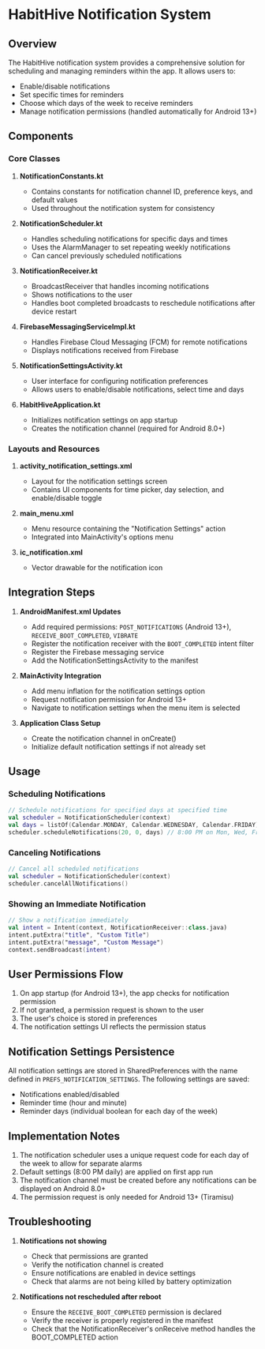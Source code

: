 # HabitHive Notification System

## Overview

The HabitHive notification system provides a comprehensive solution for scheduling and managing reminders within the app. It allows users to:

- Enable/disable notifications
- Set specific times for reminders
- Choose which days of the week to receive reminders
- Manage notification permissions (handled automatically for Android 13+)

## Components

### Core Classes

1. **NotificationConstants.kt**
    - Contains constants for notification channel ID, preference keys, and default values
    - Used throughout the notification system for consistency

2. **NotificationScheduler.kt**
    - Handles scheduling notifications for specific days and times
    - Uses the AlarmManager to set repeating weekly notifications
    - Can cancel previously scheduled notifications

3. **NotificationReceiver.kt**
    - BroadcastReceiver that handles incoming notifications
    - Shows notifications to the user
    - Handles boot completed broadcasts to reschedule notifications after device restart

4. **FirebaseMessagingServiceImpl.kt**
    - Handles Firebase Cloud Messaging (FCM) for remote notifications
    - Displays notifications received from Firebase

5. **NotificationSettingsActivity.kt**
    - User interface for configuring notification preferences
    - Allows users to enable/disable notifications, select time and days

6. **HabitHiveApplication.kt**
    - Initializes notification settings on app startup
    - Creates the notification channel (required for Android 8.0+)

### Layouts and Resources

1. **activity_notification_settings.xml**
    - Layout for the notification settings screen
    - Contains UI components for time picker, day selection, and enable/disable toggle

2. **main_menu.xml**
    - Menu resource containing the "Notification Settings" action
    - Integrated into MainActivity's options menu

3. **ic_notification.xml**
    - Vector drawable for the notification icon

## Integration Steps

1. **AndroidManifest.xml Updates**
    - Add required permissions: `POST_NOTIFICATIONS` (Android 13+), `RECEIVE_BOOT_COMPLETED`, `VIBRATE`
    - Register the notification receiver with the `BOOT_COMPLETED` intent filter
    - Register the Firebase messaging service
    - Add the NotificationSettingsActivity to the manifest

2. **MainActivity Integration**
    - Add menu inflation for the notification settings option
    - Request notification permission for Android 13+
    - Navigate to notification settings when the menu item is selected

3. **Application Class Setup**
    - Create the notification channel in onCreate()
    - Initialize default notification settings if not already set

## Usage

### Scheduling Notifications

```kotlin
// Schedule notifications for specified days at specified time
val scheduler = NotificationScheduler(context)
val days = listOf(Calendar.MONDAY, Calendar.WEDNESDAY, Calendar.FRIDAY)
scheduler.scheduleNotifications(20, 0, days) // 8:00 PM on Mon, Wed, Fri
```

### Canceling Notifications

```kotlin
// Cancel all scheduled notifications
val scheduler = NotificationScheduler(context)
scheduler.cancelAllNotifications()
```

### Showing an Immediate Notification

```kotlin
// Show a notification immediately
val intent = Intent(context, NotificationReceiver::class.java)
intent.putExtra("title", "Custom Title")
intent.putExtra("message", "Custom Message")
context.sendBroadcast(intent)
```

## User Permissions Flow

1. On app startup (for Android 13+), the app checks for notification permission
2. If not granted, a permission request is shown to the user
3. The user's choice is stored in preferences
4. The notification settings UI reflects the permission status

## Notification Settings Persistence

All notification settings are stored in SharedPreferences with the name defined in `PREFS_NOTIFICATION_SETTINGS`. The following settings are saved:

- Notifications enabled/disabled
- Reminder time (hour and minute)
- Reminder days (individual boolean for each day of the week)

## Implementation Notes

1. The notification scheduler uses a unique request code for each day of the week to allow for separate alarms
2. Default settings (8:00 PM daily) are applied on first app run
3. The notification channel must be created before any notifications can be displayed on Android 8.0+
4. The permission request is only needed for Android 13+ (Tiramisu)

## Troubleshooting

1. **Notifications not showing**
    - Check that permissions are granted
    - Verify the notification channel is created
    - Ensure notifications are enabled in device settings
    - Check that alarms are not being killed by battery optimization

2. **Notifications not rescheduled after reboot**
    - Ensure the `RECEIVE_BOOT_COMPLETED` permission is declared
    - Verify the receiver is properly registered in the manifest
    - Check that the NotificationReceiver's onReceive method handles the BOOT_COMPLETED action